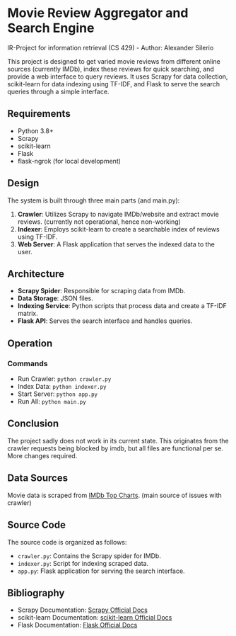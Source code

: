 # Movie Review Aggregator and Search Engine

IR-Project for information retrieval (CS 429) - Author: Alexander Silerio

This project is designed to get varied movie reviews from different online sources (currently IMDb), index these reviews for quick searching, and provide a web interface to query reviews. It uses Scrapy for data collection, scikit-learn for data indexing using TF-IDF, and Flask to serve the search queries through a simple interface.

## Requirements

- Python 3.8+
- Scrapy
- scikit-learn
- Flask
- flask-ngrok (for local development)

## Design

The system is built through three main parts (and main.py):
1. **Crawler**: Utilizes Scrapy to navigate IMDb/website and extract movie reviews. (currently not operational, hence non-working)
2. **Indexer**: Employs scikit-learn to create a searchable index of reviews using TF-IDF.
3. **Web Server**: A Flask application that serves the indexed data to the user.

## Architecture
- **Scrapy Spider**: Responsible for scraping data from IMDb.
- **Data Storage**: JSON files.
- **Indexing Service**: Python scripts that process data and create a TF-IDF matrix.
- **Flask API**: Serves the search interface and handles queries.

## Operation
### Commands
- Run Crawler: `python crawler.py`
- Index Data: `python indexer.py`
- Start Server: `python app.py`
- Run All: `python main.py`

## Conclusion
The project sadly does not work in its current state. This originates from the crawler requests being blocked by imdb, but all files are functional per se. More changes required.

## Data Sources
Movie data is scraped from [IMDb Top Charts](https://www.imdb.com/chart/top). (main source of issues with crawler)


## Source Code
The source code is organized as follows:
- `crawler.py`: Contains the Scrapy spider for IMDb.
- `indexer.py`: Script for indexing scraped data.
- `app.py`: Flask application for serving the search interface.

## Bibliography
- Scrapy Documentation: [Scrapy Official Docs](https://docs.scrapy.org/en/latest/)
- scikit-learn Documentation: [scikit-learn Official Docs](https://scikit-learn.org/stable/)
- Flask Documentation: [Flask Official Docs](https://flask.palletsprojects.com/)
